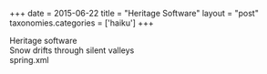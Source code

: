 +++
date = 2015-06-22
title = "Heritage Software"
layout = "post"
taxonomies.categories = ['haiku']
+++

Heritage software  
Snow drifts through silent valleys  
spring.xml
